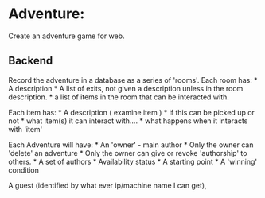 # Adventure:

Create an adventure game for web.

## Backend

Record the adventure in a database as a series of 'rooms'.
Each room has:
	* A description
	* A list of exits, not given a description unless in the room description.
	* a list of items in the room that can be interacted with.

Each item has:
	* A description ( examine item )
	* if this can be picked up or not
	* what item(s) it can interact with....
	* what happens when it interacts with 'item'


Each Adventure will have:
	* An 'owner' - main author
		* Only the owner can 'delete' an adventure
		* Only the owner can give or revoke 'authorship' to others.
	* A set of authors
	* Availability status
	* A starting point
	* A 'winning' condition


A guest (identified by what ever ip/machine name I can get),


